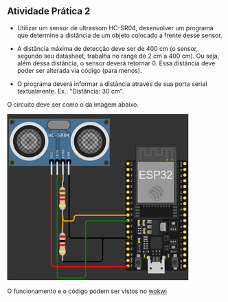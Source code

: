 ## Atividade Prática 2
* Utilizar um sensor de ultrassom HC-SR04, desenvolver um programa que determine a distância de um objeto colocado a frente desse sensor.

* A distância máxima de detecção deve ser de 400 cm (o sensor, segundo seu datasheet, trabalha no range de 2 cm a 400 cm). Ou seja, além dessa distância, o sensor deverá retornar 0. Essa distância deve poder ser alterada via código (para menos).

* O programa deverá informar a distância através de sua porta serial textualmente. Ex.: "Distância: 30 cm".

O circuito deve ser como o da imagem abaixo.

![alt text](image.png)

O funcionamento e o código podem ser vistos no [wokwi](https://wokwi.com/projects/439938918030644225)